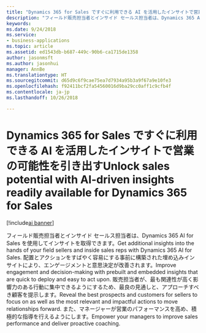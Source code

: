 ```yaml
---
title: "Dynamics 365 for Sales ですぐに利用できる AI を活用したインサイトで営業の可能性を引き出す"
description: "フィールド販売担当者とインサイド セールス担当者は、Dynamics 365 AI for Sales を使用してインサイトを取得する"
keywords: 
ms.date: 9/24/2018
ms.service:
- business-applications
ms.topic: article
ms.assetid: ed1543db-b687-449c-90b6-ca1715de1358
author: jasonmsft
ms.author: jasonhui
manager: AnnBe
ms.translationtype: HT
ms.sourcegitcommit: d65d9c6f9cae75ea7d7934a95b3a9f67a9e10fe3
ms.openlocfilehash: f92411bcf2fa54560016d9ba29cc0aff1c9cfb4f
ms.contentlocale: ja-jp
ms.lasthandoff: 10/26/2018

---
```


# <a name="unlock-sales-potential-with-ai-driven-insights-readily-available-for-dynamics-365-for-sales"></a><span data-ttu-id="64bf0-103">Dynamics 365 for Sales ですぐに利用できる AI を活用したインサイトで営業の可能性を引き出す</span><span class="sxs-lookup"><span data-stu-id="64bf0-103">Unlock sales potential with AI-driven insights readily available for Dynamics 365 for Sales</span></span>

[!include[ai banner](../includes/ai.md)] 

<span data-ttu-id="64bf0-104">フィールド販売担当者とインサイド セールス担当者は、Dynamics 365 AI for Sales を使用してインサイトを取得できます。</span><span class="sxs-lookup"><span data-stu-id="64bf0-104">Get additional insights into the hands of your field sellers and inside sales reps with Dynamics 365 AI for Sales.</span></span> <span data-ttu-id="64bf0-105">配置とアクションをすばやく容易にする事前に構築された埋め込みインサイトにより、エンゲージメントと意思決定が改善されます。</span><span class="sxs-lookup"><span data-stu-id="64bf0-105">Improve engagement and decision-making with prebuilt and embedded insights that are quick to deploy and easy to act upon.</span></span> <span data-ttu-id="64bf0-106">販売担当者が、最も関連性が高く影響力のある行動に集中できるようにするため、最良の見通しと、アプローチすべき顧客を提示します。</span><span class="sxs-lookup"><span data-stu-id="64bf0-106">Reveal the best prospects and customers for sellers to focus on as well as the most relevant and impactful actions to move relationships forward.</span></span> <span data-ttu-id="64bf0-107">また、マネージャーが営業のパフォーマンスを高め、積極的な指導を行えるようにします。</span><span class="sxs-lookup"><span data-stu-id="64bf0-107">Empower your managers to improve sales performance and deliver proactive coaching.</span></span> 

